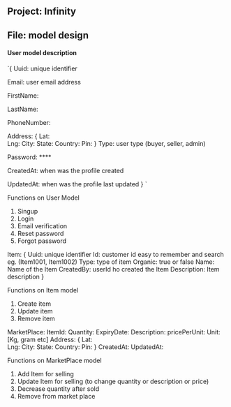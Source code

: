 ## Project: Infinity
## File: model design

#### User model description 
`{
Uuid: unique identifier

Email: user email address

FirstName: 

LastName:

PhoneNumber:

Address: {
	Lat:	
	Lng:
	City:
	State:
	Country:
	Pin:
	}
Type: user type (buyer, seller, admin)

Password: ****

CreatedAt: when was the profile created

UpdatedAt: when was the profile last updated
}
`

Functions on User Model
1. Singup
2. Login
3. Email verification
4. Reset password
5. Forgot password


Item: {
Uuid: unique identifier
Id: customer id easy to remember and search eg. (Item1001, Item1002)
Type: type of item
Organic: true or false
Name: Name of the Item
CreatedBy: userId ho created the Item
Description: Item description
}

Functions on Item model
1. Create item
2. Update item
3. Remove item


MarketPlace:
ItemId:
Quantity:
ExpiryDate:
Description:
pricePerUnit:
Unit: [Kg, gram etc]
Address: {
	Lat:	
	Lng:
	City:
	State:
	Country:
	Pin:
	}
CreatedAt: 
UpdatedAt:

Functions on MarketPlace model
1. Add Item for selling
2. Update Item for selling (to change quantity or description or price)
3. Decrease quantity after sold
4. Remove from market place

